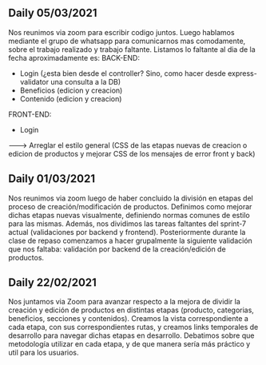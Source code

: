 ## Daily 05/03/2021
Nos reunimos via zoom para escribir codigo juntos. Luego hablamos mediante el grupo de whatsapp para comunicarnos mas comodamente, sobre el trabajo realizado y trabajo faltante. Listamos lo faltante al dia de la fecha aproximadamente es:
BACK-END:
- Login (¿esta bien desde el controller? Sino, como hacer desde express-validator una consulta a la DB)
- Beneficios (edicion y creacion)
- Contenido (edicion y creacion)

FRONT-END:
- Login

---> Arreglar el estilo general (CSS de las etapas nuevas de creacion o edicion de productos y mejorar CSS de los mensajes de error front y back)

## Daily 01/03/2021
Nos reunimos via zoom luego de haber concluido la división en etapas del proceso de creación/modificación de productos. Definimos como mejorar dichas etapas nuevas visualmente, definiendo normas comunes de estilo para las mismas.
Además, nos dividimos las tareas faltantes del sprint-7 actual (validaciones por backend y frontend).
Posteriormente durante la clase de repaso comenzamos a hacer grupalmente la siguiente validación que nos faltaba: validación por backend de la creación/edición de productos.

## Daily 22/02/2021
Nos juntamos via Zoom para avanzar respecto a la mejora de dividir la creación y edición de productos en distintas etapas (producto, categorias, beneficios, secciones y contenidos).
Creamos la vista correspondiente a cada etapa, con sus correspondientes rutas, y creamos links temporales de desarrollo para navegar dichas etapas en desarrollo.
Debatimos sobre que metodología utilizar en cada etapa, y de que manera sería más práctico y util para los usuarios.